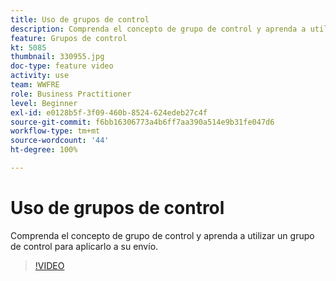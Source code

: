 ```yaml
---
title: Uso de grupos de control
description: Comprenda el concepto de grupo de control y aprenda a utilizar un grupo de control para aplicarlo a su envío.
feature: Grupos de control
kt: 5085
thumbnail: 330955.jpg
doc-type: feature video
activity: use
team: WWFRE
role: Business Practitioner
level: Beginner
exl-id: e0128b5f-3f09-460b-8524-624edeb27c4f
source-git-commit: f6bb16306773a4b6ff7aa390a514e9b31fe047d6
workflow-type: tm+mt
source-wordcount: '44'
ht-degree: 100%

---
```


# Uso de grupos de control

Comprenda el concepto de grupo de control y aprenda a utilizar un grupo de control para aplicarlo a su envío.

>[!VIDEO](https://video.tv.adobe.com/v/330955?quality=12)
